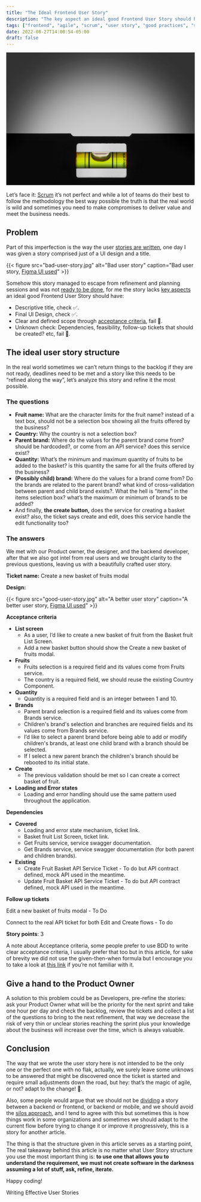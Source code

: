 ```yaml
---
title: "The Ideal Frontend User Story"
description: "The key aspect an ideal good Frontend User Story should have"
tags: ["frontend", "agile", "scrum", "user story", "good practices", "software design", "product design", "software development", "Software engineering"]
date: 2022-08-27T14:00:54-05:00
draft: false
---
```


![Alt text](hero.jpg "Image by https://unsplash.com/es/fotos/zfVIh4cX_4c")

Let’s face it: [Scrum](https://www.atlassian.com/agile/scrum) it’s not perfect and while a lot of teams do their best to follow the methodology the best way possible the truth is that the real world is wild and sometimes you need to make compromises to deliver value and meet the business needs.


## Problem

Part of this imperfection is the way the user [stories are written](https://www.romanpichler.com/blog/10-tips-writing-good-user-stories/amp/), one day I was given a story comprised just of a UI design and a title.


{{< figure
    src="bad-user-story.jpg"
    alt="Bad user story"
    caption="Bad user story, [Figma UI used](https://www.figma.com/community/file/977478106519286104)"
    >}}



Somehow this story managed to escape from refinement and planning sessions and was not [ready to be done](https://www.scruminc.com/definition-of-ready/), for me the story lacks [key aspects](https://frontend.turing.edu/lessons/module-3/user-stories.html) an ideal good Frontend User Story should have:

* Descriptive title, check ✅.
* Final UI Design, check ✅.
* Clear and defined scope through [acceptance criteria](https://www.mobindustry.net/blog/how-to-write-acceptance-criteria-examples-and-best-practices/), fail 🔴.
* Unknown check: Dependencies, feasibility, follow-up tickets that should be created? etc, fail 🔴.


## The ideal user story structure

In the real world sometimes we can’t return things to the backlog if they are not ready, deadlines need to be met and a story like this needs to be “refined along the way”, let’s analyze this story and refine it the most possible.


### The questions

* **Fruit name:** What are the character limits for the fruit name? instead of a text box, should not be a selection box showing all the fruits offered by the business?
* **Country:** Why the country is not a selection box?
* **Parent brand:** Where do the values for the parent brand come from? should be hardcoded?, or come from an API service? does this service exist?
* **Quantity:** What’s the minimum and maximum quantity of fruits to be added to the basket? is this quantity the same for all the fruits offered by the business?
* **(Possibly child) brand:** Where do the values for a brand come from? Do the brands are related to the parent brand? what kind of cross-validation between parent and child brand exists?. What the hell is “items” in the items selection box? what’s the maximum or minimum of brands to be added?
* And finally, **the create button,** does the service for creating a basket exist? also, the ticket says create and edit, does this service handle the edit functionality too?

### The answers

We met with our Product owner, the designer, and the backend developer, after that we also got intel from real users and we brought clarity to the previous questions, leaving us with a beautifully crafted user story.

**Ticket name:** Create a new basket of fruits modal

**Design:**

{{< figure
    src="good-user-story.jpg"
    alt="A better user story"
    caption="A better user story, [Figma UI used](https://www.figma.com/community/file/977478106519286104)"
    >}}

**Acceptance criteria**



* **List screen**
    * As a user, I’d like to create a new basket of fruit from the Basket fruit List Screen.
    * Add a new basket button should show the Create a new basket of fruits modal.
* **Fruits**
    * Fruits selection is a required field and its values come from Fruits service.
    * The country is a required field, we should reuse the existing Country Component.
* **Quantity**
    * Quantity is a required field and is an integer between 1 and 10.
* **Brands**
    * Parent brand selection is a required field and its values come from Brands service.
    * Children's brand's selection and branches are required fields and its values come from Brands service.
    * I’d like to select a parent brand before being able to add or modify children's brands, at least one child brand with a branch should be selected.
    * If I select a new parent branch the children's branch should be rebooted to its initial state.
* **Create**
    * The previous validation should be met so I can create a correct basket of fruit.
* **Loading and Error states**
    * Loading and error handling should use the same pattern used throughout the application.

**Dependencies**



* **Covered**
    * Loading and error state mechanism, ticket link.
    * Basket fruit List Screen, ticket link.
    * Get Fruits service, service swagger documentation.
    * Get Brands service, service swagger documentation (for both parent and children brands).
* **Existing**
    * Create Fruit Basket API Service Ticket -  To do but API contract defined, mock API used in the meantime.
    * Update Fruit Basket API Service Ticket -  To do but API contract defined, mock API used in the meantime.

**Follow up tickets**

Edit a new basket of fruits modal - To Do

Connect to the real API ticket for both Edit and Create flows - To do

**Story points**: 3

A note about Acceptance criteria, some people prefer to use BDD to write clear acceptance criteria, I usually prefer that too but in this article, for sake of brevity we did not use the given-then-when formula but I encourage you to take a look at [this link](https://revelry.co/insights/development/behavior-driven-development-bdd/) if you’re not familiar with it.


## Give a hand to the Product Owner

A solution to this problem could be as Developers, pre-refine the stories: ask your Product Owner what will be the priority for the next sprint and take one hour per day and check the backlog, review the tickets and collect a list of the questions to bring to the next refinement, that way we decrease the risk of very thin or unclear stories reaching the sprint plus your knowledge about the business will increase over the time, which is always valuable.


## Conclusion

The way that we wrote the user story here is not intended to be the only one or the perfect one with no flak, actually, we surely leave some unknows to be answered that might be discovered once the ticket is started and require small adjustments down the road, but hey: that’s the magic of agile, or not? adapt to the change! 🙈.

Also, some people would argue that we should not be [dividing](https://www.mountaingoatsoftware.com/blog/video-training-how-to-split-user-stories) a story between a backend or frontend, or backend or mobile, and we should avoid the [silos approach](https://pm.stackexchange.com/a/26421), and I tend to agree with this but sometimes this is how things work in some organizations and sometimes we should adapt to the current flow before trying to change it or improve it progressively, this is a story for another article.

The thing is that the structure given in this article serves as a starting point, The real takeaway behind this article is no matter what User Story structure you use the most important thing is: **to use one that allows you to understand the requirement, we must not create software in the darkness assuming a lot of stuff, ask, refine, iterate.**

Happy coding!

Writing Effective User Stories